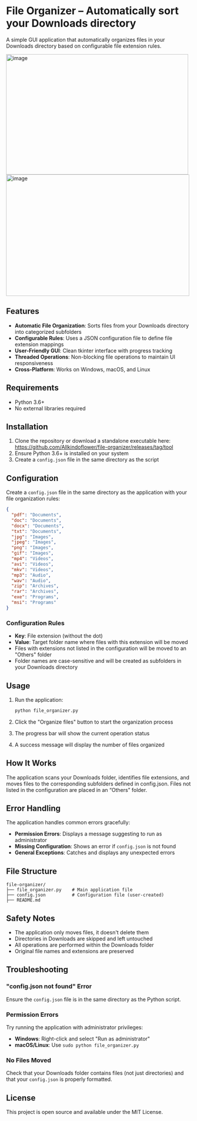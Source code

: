 # File Organizer – Automatically sort your Downloads directory

A simple GUI application that automatically organizes files in your Downloads directory based on configurable file extension rules.

<img width="495" height="327" alt="image" src="https://github.com/user-attachments/assets/af9f142f-6988-4944-b712-8b636c4ec06a" />

<img width="498" height="330" alt="image" src="https://github.com/user-attachments/assets/31d959bc-c22f-4a4e-bfb7-a0893e841993" />



## Features

- **Automatic File Organization**: Sorts files from your Downloads directory into categorized subfolders
- **Configurable Rules**: Uses a JSON configuration file to define file extension mappings
- **User-Friendly GUI**: Clean tkinter interface with progress tracking
- **Threaded Operations**: Non-blocking file operations to maintain UI responsiveness
- **Cross-Platform**: Works on Windows, macOS, and Linux

## Requirements

- Python 3.6+
- No external libraries required

## Installation

1. Clone the repository or download a standalone executable  here: https://github.com/Allkindoflower/file-organizer/releases/tag/tool
2. Ensure Python 3.6+ is installed on your system
3. Create a `config.json` file in the same directory as the script

## Configuration

Create a `config.json` file in the same directory as the application with your file organization rules:

```json
{
  "pdf": "Documents",
  "doc": "Documents",
  "docx": "Documents",
  "txt": "Documents",
  "jpg": "Images",
  "jpeg": "Images",
  "png": "Images",
  "gif": "Images",
  "mp4": "Videos",
  "avi": "Videos",
  "mkv": "Videos",
  "mp3": "Audio",
  "wav": "Audio",
  "zip": "Archives",
  "rar": "Archives",
  "exe": "Programs",
  "msi": "Programs"
}
```

### Configuration Rules

- **Key**: File extension (without the dot)
- **Value**: Target folder name where files with this extension will be moved
- Files with extensions not listed in the configuration will be moved to an "Others" folder
- Folder names are case-sensitive and will be created as subfolders in your Downloads directory

## Usage

1. Run the application:
   ```bash
   python file_organizer.py
   ```

2. Click the "Organize files" button to start the organization process

3. The progress bar will show the current operation status

4. A success message will display the number of files organized

## How It Works

The application scans your Downloads folder, identifies file extensions, and moves files to the corresponding subfolders defined in config.json. Files not listed in the configuration are placed in an “Others” folder.

## Error Handling

The application handles common errors gracefully:

- **Permission Errors**: Displays a message suggesting to run as administrator
- **Missing Configuration**: Shows an error if `config.json` is not found
- **General Exceptions**: Catches and displays any unexpected errors

## File Structure

```
file-organizer/
├── file_organizer.py    # Main application file
├── config.json          # Configuration file (user-created)
├── README.md
```

## Safety Notes

- The application only moves files, it doesn't delete them
- Directories in Downloads are skipped and left untouched
- All operations are performed within the Downloads folder
- Original file names and extensions are preserved

## Troubleshooting

### "config.json not found" Error
Ensure the `config.json` file is in the same directory as the Python script.

### Permission Errors
Try running the application with administrator privileges:
- **Windows**: Right-click and select "Run as administrator"
- **macOS/Linux**: Use `sudo python file_organizer.py`

### No Files Moved
Check that your Downloads folder contains files (not just directories) and that your `config.json` is properly formatted.

## License

This project is open source and available under the MIT License.
